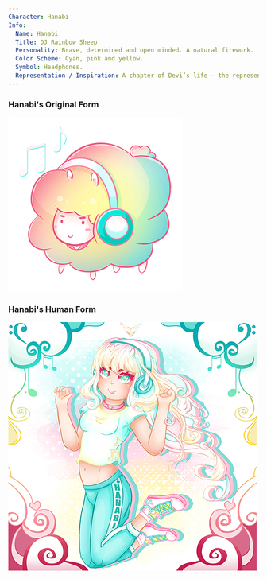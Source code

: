 ```yaml
---
Character: Hanabi
Info:
  Name: Hanabi
  Title: DJ Rainbow Sheep
  Personality: Brave, determined and open minded. A natural firework.
  Color Scheme: Cyan, pink and yellow.
  Symbol: Headphones.
  Representation / Inspiration: A chapter of Devi’s life – the representation of her inner childhood. A collection of Momoko, Shizuko, Reiko & Rin into one.
---
```


### Hanabi's Original Form

![DJ Rainbow Sheep](img/djrainbowsheep.png)

### Hanabi's Human Form

![Hanabi](img/hanabi.png)
